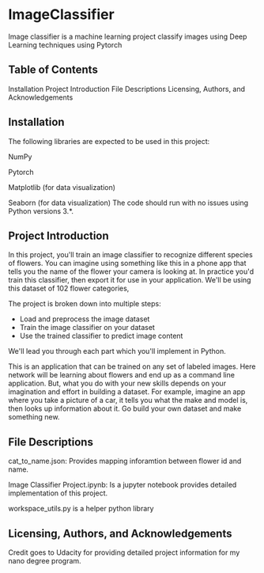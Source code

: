 # ImageClassifier
Image classifier is a machine learning project classify images using Deep Learning techniques using Pytorch

## Table of Contents
Installation
Project Introduction
File Descriptions
Licensing, Authors, and Acknowledgements

## Installation
The following libraries are expected to be used in this project:

NumPy

Pytorch

Matplotlib (for data visualization)

Seaborn (for data visualization) The code should run with no issues using Python versions 3.*.

## Project Introduction

In this project, you'll train an image classifier to recognize different species of flowers. You can imagine using something like this in a phone app that tells you the name of the flower your camera is looking at. In practice you'd train this classifier, then export it for use in your application. We'll be using this dataset of 102 flower categories,

The project is broken down into multiple steps:

* Load and preprocess the image dataset
* Train the image classifier on your dataset
* Use the trained classifier to predict image content

We'll lead you through each part which you'll implement in Python.

This is an application that can be trained on any set of labeled images. Here network will be learning about flowers and end up as a command line application. But, what you do with your new skills depends on your imagination and effort in building a dataset. For example, imagine an app where you take a picture of a car, it tells you what the make and model is, then looks up information about it. Go build your own dataset and make something new.

## File Descriptions

cat_to_name.json: Provides mapping inforamtion between flower id and name.

Image Classifier Project.ipynb: Is a jupyter notebook provides detailed implementation of this project.

workspace_utils.py is a helper python library 


## Licensing, Authors, and Acknowledgements
Credit goes to Udacity for providing detailed project information for my nano degree program.
